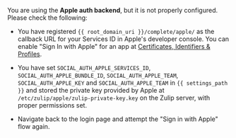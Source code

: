 You are using the **Apple auth backend**, but it is not
properly configured. Please check the following:

* You have registered `{{ root_domain_uri }}/complete/apple/`
  as the callback URL for your Services ID in Apple's developer console. You can
  enable "Sign In with Apple" for an app at
  [Certificates, Identifiers & Profiles](https://developer.apple.com/account/resources/).

* You have set `SOCIAL_AUTH_APPLE_SERVICES_ID`,
  `SOCIAL_AUTH_APPLE_BUNDLE_ID`, `SOCIAL_AUTH_APPLE_TEAM`,
  `SOCIAL_AUTH_APPLE_KEY` and `SOCIAL_AUTH_APPLE_TEAM` in `{{
  settings_path }}` and stored the private key provided by Apple at
  `/etc/zulip/apple/zulip-private-key.key` on the Zulip server, with
  proper permissions set.

* Navigate back to the login page and attempt the "Sign in with Apple"
  flow again.
